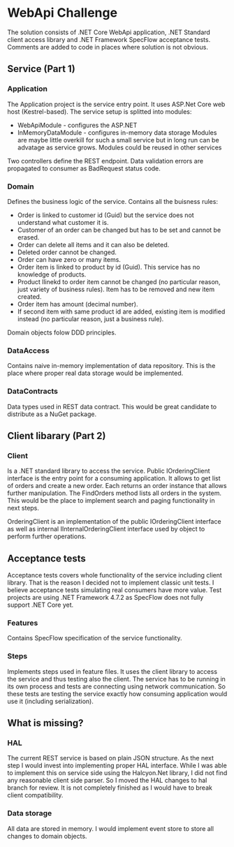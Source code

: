 # WebApi Challenge

The solution consists of .NET Core WebApi application, .NET Standard client access library and .NET Framework SpecFlow acceptance tests. Comments are added to code in places where solution is not obvious.

## Service (Part 1)

### Application

The Application project is the service entry point. It uses ASP.Net Core web host (Kestrel-based). 
The service setup is splitted into modules:
- WebApiModule - configures the ASP.NET
- InMemoryDataModule - configures in-memory data storage
Modules are maybe little overkill for such a small service but in long run can be advatage as service grows. Modules could be reused in other services

Two controllers define the REST endpoint. Data validation errors are propagated to consumer as BadRequest status code.

### Domain

Defines the business logic of the service. Contains all the buisness rules:
- Order is linked to customer id (Guid) but the service does not understand what customer it is.
- Customer of an order can be changed but has to be set and cannot be erased.
- Order can delete all items and it can also be deleted.
- Deleted order cannot be changed.
- Order can have zero or many items.
- Order item is linked to product by id (Guid). This service has no knowledge of products.
- Product llinekd to order item cannot be changed (no particular reason, just variety of business rules). Item has to be removed and new item created.
- Order item has amount (decimal number).
- If second item with same product id are added, existing item is modified instead (no particular reason, just a business rule).

Domain objects folow DDD principles.

### DataAccess

Contains naive in-memory implementation of data repository. This is the place where proper real data storage would be implemented.

### DataContracts

Data types used in REST data contract. This would be great candidate to distribute as a NuGet package.

## Client libarary (Part 2)
### Client

Is a .NET standard library to access the service. Public IOrderingClient interface is the entry point for a consuming application. It allows to get list of orders and create a new order. Each returns an order instance that allows further manipulation.
The FindOrders method lists all orders in the system. This would be the place to implement search and paging functionality in next steps.

OrderingClient is an implementation of the public IOrderingClient interface as well as internal IInternalOrderingClient interface used by object to perform further operations.

## Acceptance tests

Acceptance tests covers whole functionality of the service including client library. That is the reason I decided not to implement classic unit tests. I believe acceptance tests simulating real consumers have more value.
Test projects are using .NET Framework 4.7.2 as SpecFlow does not fully support .NET Core yet.

### Features

Contains SpecFlow specification of the service functionality.

### Steps

Implements steps used in feature files. It uses the client library to access the service and thus testing also the client. The service has to be running in its own process and tests are connecting using network communication. So these tests are testing the service exactly how consuming application would use it (including serialization). 

## What is missing?

### HAL
The current REST service is based on plain JSON structure. As the next step I would invest into implementing proper HAL interface. While I was able to implement this on service side using the Halcyon.Net library, I did not find any reasonable client side parser. So I moved the HAL changes to hal branch for review. It is not completely finished as I would have to break client compatibility.

### Data storage
All data are stored in memory. I would implement event store to store all changes to domain objects.
